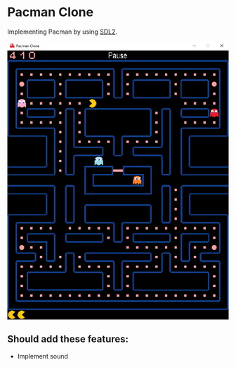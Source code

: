 # Pacman Clone

Implementing Pacman by using [SDL2](https://wiki.libsdl.org/FrontPage).

![screenshot](https://github.com/squarematr1x/Pacman-Clone/blob/main/screenshots/screenshot.png?raw=true)

## Should add these features:

* Implement sound
